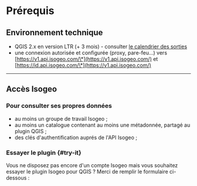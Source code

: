 # Pr&eacute;requis

## Environnement technique

* QGIS 2.x en version LTR (+ 3 mois) - consulter [le calendrier des sorties](https://www.qgis.org/fr/site/getinvolved/development/roadmap.html#release-schedule)
* une connexion autoris&eacute;e et configur&eacute;e \(proxy, pare-feu...\) vers [https://v1.api.isogeo.com/\*](https://v1.api.isogeo.com/) et [https://id.api.isogeo.com/\*](https://v1.api.isogeo.com/)

___

## Accès Isogeo

### Pour consulter ses propres donn&eacute;es

* au moins un groupe de travail Isogeo ;
* au moins un catalogue contenant au moins une m&eacute;tadonn&eacute;e, partag&eacute; au plugin QGIS ;
* des cl&eacute;s d'authentification aupr&eacute;s de l'API Isogeo ;

### Essayer le plugin {#try-it}

Vous ne disposez pas encore d'un compte Isogeo mais vous souhaitez essayer le plugin Isogeo pour QGIS ? Merci de remplir le formulaire ci-dessous :

<div class="pipedriveWebForms" data-pd-webforms="https://pipedrivewebforms.com/form/73f6215ad660efcc946e1e6d9ff0f62a52944"><script src="https://webforms.pipedriveassets.com/webforms.min.js"></script></div>